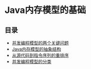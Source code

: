 # Java内存模型的基础

## 目录

* [并发编程模型的两个关键问题](/di-san-zhang-java-nei-cun-mo-xing/java-nei-cun-mo-xing-de-ji-chu/bing-fa-bian-cheng-mo-xing-de-liang-ge-guan-jian-wen-ti.md)
* [Java内存模型的抽象结构](/di-san-zhang-java-nei-cun-mo-xing/java-nei-cun-mo-xing-de-ji-chu/javanei-cun-mo-xing-de-chou-xiang-jie-gou.md)
* [从源代码到指令序列的重排序](/di-san-zhang-java-nei-cun-mo-xing/java-nei-cun-mo-xing-de-ji-chu/cong-yuan-dai-ma-dao-zhi-ling-xu-lie-de-zhong-pai-xu.md)
* [并发编程模型的分类](/di-san-zhang-java-nei-cun-mo-xing/java-nei-cun-mo-xing-de-ji-chu/bing-fa-bian-cheng-mo-xing-de-fen-lei.md)



